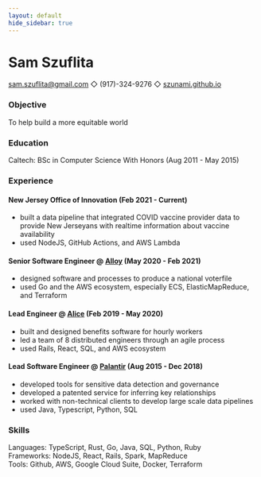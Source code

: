 ```yaml
---
layout: default
hide_sidebar: true
---
```


# Sam Szuflita

[sam.szuflita@gmail.com](mailto:sam.szuflita@gmail.com) ◇ (917)-324-9276 ◇ [szunami.github.io](https://szunami.github.io)

### Objective

To help build a more equitable world

### Education

Caltech: BSc in Computer Science With Honors (Aug 2011 - May 2015)

### Experience

#### New Jersey Office of Innovation (Feb 2021 - Current)
- built a data pipeline that integrated COVID vaccine provider data to provide New Jerseyans with realtime information about vaccine availability
- used NodeJS, GitHub Actions, and AWS Lambda

#### Senior Software Engineer @ [Alloy](https://alloy.us/) (May 2020 - Feb 2021)

- designed software and processes to produce a national voterfile
- used Go and the AWS ecosystem, especially ECS, ElasticMapReduce, and Terraform

#### Lead Engineer @ [Alice](https://www.thisisalice.com/) (Feb 2019 - May 2020)

- built and designed benefits software for hourly workers
- led a team of 8 distributed engineers through an agile process
- used Rails, React, SQL, and AWS ecosystem

#### Lead Software Engineer @ [Palantir](https://www.palantir.com/) (Aug 2015 - Dec 2018)

- developed tools for sensitive data detection and governance
- developed a patented service for inferring key relationships
- worked with non-technical clients to develop large scale data pipelines
- used Java, Typescript, Python, SQL

### Skills

Languages: TypeScript, Rust, Go, Java, SQL, Python, Ruby  
Frameworks: NodeJS, React, Rails, Spark, MapReduce  
Tools: Github, AWS, Google Cloud Suite, Docker, Terraform